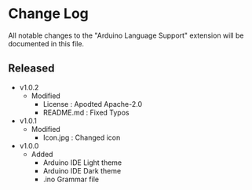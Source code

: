 # Change Log

All notable changes to the "Arduino Language Support" extension will be documented in this file.

## Released
- v1.0.2
  - Modified
    - License : Apodted Apache-2.0
    - README.md : Fixed Typos
- v1.0.1
  - Modified
    - Icon.jpg : Changed icon
- v1.0.0
  - Added
    - Arduino IDE Light theme
    - Arduino IDE Dark theme
    - .ino Grammar file
